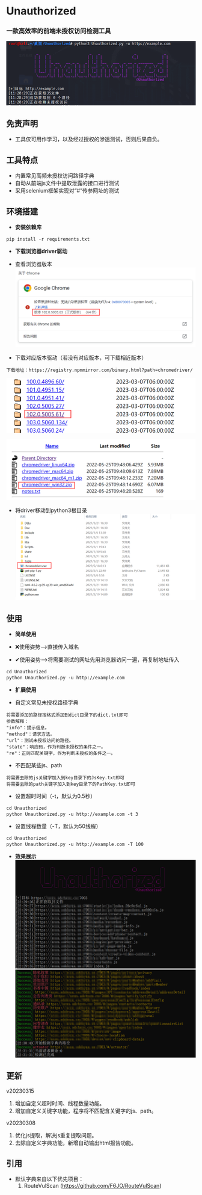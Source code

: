 # Unauthorized

### 一款高效率的前端未授权访问检测工具

![logo](https://github.com/CHINA-china/Unauthorize/blob/master/static/logo.png?raw=true)

## 免责声明
- 工具仅可用作学习，以及经过授权的渗透测试，否则后果自负。

## 工具特点

- 内置常见高频未授权访问路径字典
- 自动从前端js文件中提取泄露的接口进行测试
- 采用selenium框架实现对“#”传参网址的测试

## 环境搭建

- **安装依赖库**
```
pip install -r requirements.txt
```

- **下载浏览器driver驱动**

- 查看浏览器版本
![chrome](https://github.com/CHINA-china/Unauthorize/blob/master/static/picture/Install/chrome.png?raw=true)
- 下载对应版本驱动（若没有对应版本，可下载相近版本）
```
下载地址：https://registry.npmmirror.com/binary.html?path=chromedriver/                                  
```

![chrome](https://github.com/CHINA-china/Unauthorize/blob/master/static/picture/Install/drive1.png?raw=true)

![chrome](https://github.com/CHINA-china/Unauthorize/blob/master/static/picture/Install/drive2.png?raw=true)
- 将driver移动到python3根目录
![chrome](https://github.com/CHINA-china/Unauthorize/blob/master/static/picture/Install/python3.png?raw=true)

## 使用

- **简单使用**

- ❌使用姿势-->直接传入域名
- ✔使用姿势-->将需要测试的网址先用浏览器访问一遍，再复制地址传入
```
cd Unauthorized
python Unauthorized.py -u http://example.com
```
- **扩展使用**

- 自定义常见未授权路径字典
```
将需要添加的路径按格式添加到dict目录下的dict.txt即可
参数解释：
"info"：提示信息。
"method"：请求方法。
"url"：测试未授权访问的路径。
"state"：响应码，作为判断未授权的条件之一。
"re"：正则匹配关键字，作为判断未授权的条件之一。
```
- 不匹配某些js、path
```
将需要去除的js关键字加入到key目录下的JsKey.txt即可
将需要去除的path关键字加入到key目录下的PathKey.txt即可
```

- 设置超时时间（-t，默认为0.5秒）
```
cd Unauthorized
python Unauthorized.py -u http://example.com -t 3
```

- 设置线程数量（-T，默认为50线程）
```
cd Unauthorized
python Unauthorized.py -u http://example.com -T 100
```
- **效果展示**
![demo1](https://github.com/CHINA-china/Unauthorize/blob/master/static/picture/demo/demo1.png?raw=true)
![demo2](https://github.com/CHINA-china/Unauthorize/blob/master/static/picture/demo/demo2.png?raw=true)


## 更新

v20230315
1. 增加自定义超时时间、线程数量功能。
2. 增加自定义关键字功能，程序将不匹配含关键字的js、path。

v20230308
1. 优化js提取，解决js重复提取问题。
2. 去除自定义字典功能，新增自动输出html报告功能。


## 引用
- 默认字典来自以下优先项目：
  1. RouteVulScan (https://github.com/F6JO/RouteVulScan)






